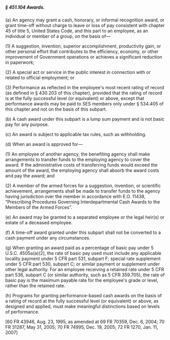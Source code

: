 ##### § 451.104 Awards. #####

(a) An agency may grant a cash, honorary, or informal recognition award, or grant time-off without charge to leave or loss of pay consistent with chapter 45 of title 5, United States Code, and this part to an employee, as an individual or member of a group, on the basis of—

(1) A suggestion, invention, superior accomplishment, productivity gain, or other personal effort that contributes to the efficiency, economy, or other improvement of Government operations or achieves a significant reduction in paperwork;

(2) A special act or service in the public interest in connection with or related to official employment; or

(3) Performance as reflected in the employee's most recent rating of record (as defined in § 430.203 of this chapter), provided that the rating of record is at the fully successful level (or equivalent) or above, except that performance awards may be paid to SES members only under § 534.405 of this chapter and not on the basis of this subpart.

(b) A cash award under this subpart is a lump sum payment and is not basic pay for any purpose.

(c) An award is subject to applicable tax rules, such as withholding.

(d) When an award is approved for—

(1) An employee of another agency, the benefiting agency shall make arrangements to transfer funds to the employing agency to cover the award. If the administrative costs of transferring funds would exceed the amount of the award, the employing agency shall absorb the award costs and pay the award; and

(2) A member of the armed forces for a suggestion, invention, or scientific achievement, arrangements shall be made to transfer funds to the agency having jurisdiction over the member in accordance with E.O. 11438, “Prescribing Procedures Governing Interdepartmental Cash Awards to the Members of the Armed Forces”.

(e) An award may be granted to a separated employee or the legal heir(s) or estate of a deceased employee.

(f) A time-off award granted under this subpart shall not be converted to a cash payment under any circumstances.

(g) When granting an award paid as a percentage of basic pay under 5 U.S.C. 4505a(a)(2), the rate of basic pay used must include any applicable locality payment under 5 CFR part 531, subpart F; special rate supplement under 5 CFR part 530, subpart C; or similar payment or supplement under other legal authority. For an employee receiving a retained rate under 5 CFR part 536, subpart C (or similar authority, such as 5 CFR 359.705), the rate of basic pay is the maximum payable rate for the employee's grade or level, rather than the retained rate.

(h) Programs for granting performance-based cash awards on the basis of a rating of record at the fully successful level (or equivalent) or above, as designed and applied, must make meaningful distinctions based on levels of performance.

[60 FR 43946, Aug. 23, 1995, as amended at 69 FR 70359, Dec. 6, 2004; 70 FR 31287, May 31, 2005; 70 FR 74995, Dec. 19, 2005; 72 FR 1270, Jan. 11, 2007]